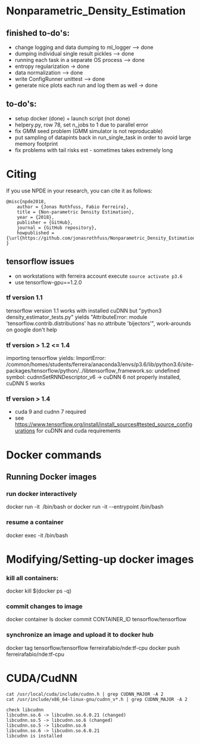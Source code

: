 # Nonparametric_Density_Estimation

## finished to-do's:
- change logging and data dumping to ml_logger --> done
- dumping individual single result pickles --> done
- running each task in a separate OS process --> done
- entropy regularization -> done
- data normalization --> done
- write ConfigRunner unittest --> done
- generate nice plots each run and log them as well -> done

## to-do's:
- setup docker (done) + launch script (not done)
- helpery.py, row 78, set n_jobs to 1 due to parallel error
- fix GMM seed problem (GMM simulator is not reproducable)
- put sampling of datapints back in run_single_task in order to avoid large memory footprint
- fix problems with tail risks est - sometimes takes extremely long

# Citing
If you use NPDE in your research, you can cite it as follows:

```
@misc{npde2018,
    author = {Jonas Rothfuss, Fabio Ferreira},
    title = {Non-parametric Density Estimation},
    year = {2018},
    publisher = {GitHub},
    journal = {GitHub repository},
    howpublished = {\url{https://github.com/jonasrothfuss/Nonparametric_Density_Estimation}},
}
```


## tensorflow issues
- on workstations with ferreira account execute ```source activate p3.6```
- use tensorflow-gpu==1.2.0

### tf version 1.1
tensorflow version 1.1 works with installed cuDNN but "python3 density_estimator_tests.py" yields
"AttributeError: module 'tensorflow.contrib.distributions' has no attribute 'bijectors'", work-arounds on google don't help

### tf version > 1.2 <= 1.4 
importing tensorflow yields:
ImportError: /common/homes/students/ferreira/anaconda3/envs/p3.6/lib/python3.6/site-packages/tensorflow/python/../libtensorflow_framework.so: undefined symbol: cudnnSetRNNDescriptor_v6
-> cuDNN 6 not properly installed, cuDNN 5 works
### tf version > 1.4
- cuda 9 and cudnn 7 required
- see https://www.tensorflow.org/install/install_sources#tested_source_configurations for cuDNN and cuda requirements

# Docker commands

## Running Docker images
### run docker interactively
docker run -it <image> /bin/bash
    or
docker run -it --entrypoint /bin/bash <image>
    
### resume a container
docker exec -it <container-id> /bin/bash

# Modifying/Setting-up docker images
### kill all containers:
docker kill $(docker ps -q)

### commit changes to image
docker container ls
docker commit CONTAINER_ID tensorflow/tensorflow

### synchronize an image and upload it to docker hub
docker tag tensorflow/tensorflow ferreirafabio/nde:tf-cpu
docker push ferreirafabio/nde:tf-cpu


# CUDA/CudNN
```
cat /usr/local/cuda/include/cudnn.h | grep CUDNN_MAJOR -A 2
cat /usr/include/x86_64-linux-gnu/cudnn_v*.h | grep CUDNN_MAJOR -A 2
```

```
check libcudnn 
libcudnn.so.6 -> libcudnn.so.6.0.21 (changed)
libcudnn.so.5 -> libcudnn.so.6 (changed)
libcudnn.so.5 -> libcudnn.so.6
libcudnn.so.6 -> libcudnn.so.6.0.21
libcudnn is installed
```
